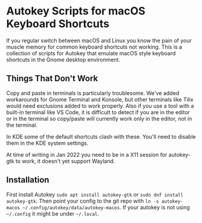# Autokey Scripts for macOS Keyboard Shortcuts

If you regular switch between macOS and Linux you know the pain of your
muscle memory for common keyboard shortcuts not working. This is a
collection of scripts for Autokey that emulate macOS style keyboard
shortcuts in the Gnome desktop environment.

## Things That Don't Work

Copy and paste in terminals is particularly troublesome. We've added
workarounds for Gnome Terminal and Konsole, but other terminals like Tilix would
need exclusions added to work properly. Also if you use a tool with
a built-in terminal like VS Code, it is difficult to detect if you are
in the editor or in the terminal so copy/paste will currently work
only in the editor, not in the terminal.

In KDE some of the default shortcuts clash with these. You'll need to disable them in the KDE system settings.

At time of writing in Jan 2022 you need to be in a X11 session for autokey-gtk to work,  it doesn't yet support Wayland.

## Installation

First install Autokey `sudo apt install autokey-gtk` or `sudo dnf install autokey-gtk`. Then point your config to the git repo with `ln -s autokey-macos ~/.config/autokey/data/autokey-macos`.  If your autokey is not using `~/.config` it might be under `~/.local`.
